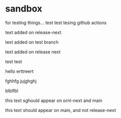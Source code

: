 # sandbox

for testing things...
test
test
tesing github actions

text added on release-next

text added on test branch

text added on release next

test test

hello
erttreert

fghhfg
jujghghj


blblfbl

this text sghould appear on ornl-next and main

this text should appear on main, and not release-next
